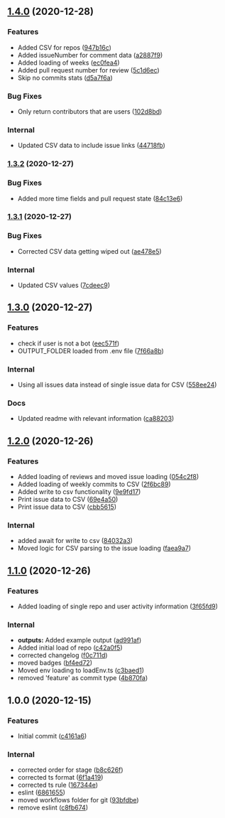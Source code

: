 ## [1.4.0](https://github.com/nikolanikushev/git-scraper/compare/v1.3.2...v1.4.0) (2020-12-28)


### Features

* Added CSV for repos ([947b16c](https://github.com/nikolanikushev/git-scraper/commit/947b16c33fc422e059c1257597e336ac3e22a19b))
* Added issueNumber for comment data ([a2887f9](https://github.com/nikolanikushev/git-scraper/commit/a2887f90ac59f3f90b6dc2fa3806695c9ee930f5))
* Added loading of weeks ([ec0fea4](https://github.com/nikolanikushev/git-scraper/commit/ec0fea4d88173945c7314b6d836e51c79ba74027))
* Added pull request number for review ([5c1d6ec](https://github.com/nikolanikushev/git-scraper/commit/5c1d6ec7a21ac59fe72c6967ed9277480c9a538b))
* Skip no commits stats ([d5a7f6a](https://github.com/nikolanikushev/git-scraper/commit/d5a7f6a7fbf2a5f5803ef59713d4a9f567304936))


### Bug Fixes

* Only return contributors that are users ([102d8bd](https://github.com/nikolanikushev/git-scraper/commit/102d8bdcd66829186c9d732f7b57a6c947e0e981))


### Internal

* Updated CSV data to include issue links ([44718fb](https://github.com/nikolanikushev/git-scraper/commit/44718fbc9c28c67ec48badd12e6e94dd1b6c0243))

### [1.3.2](https://github.com/nikolanikushev/git-scraper/compare/v1.3.1...v1.3.2) (2020-12-27)


### Bug Fixes

* Added more time fields and pull request state ([84c13e6](https://github.com/nikolanikushev/git-scraper/commit/84c13e6eb0cb40b791e29695ddafc79e526ecb39))

### [1.3.1](https://github.com/nikolanikushev/git-scraper/compare/v1.3.0...v1.3.1) (2020-12-27)


### Bug Fixes

* Corrected CSV data getting wiped out ([ae478e5](https://github.com/nikolanikushev/git-scraper/commit/ae478e5e2903d3bc97f4cd25a5e1a79940d8a23d))


### Internal

* Updated CSV values ([7cdeec9](https://github.com/nikolanikushev/git-scraper/commit/7cdeec945ff058fe0b9b6b03689bb3b5c8b57670))

## [1.3.0](https://github.com/nikolanikushev/git-scraper/compare/v1.2.0...v1.3.0) (2020-12-27)


### Features

* check if user is not a bot ([eec571f](https://github.com/nikolanikushev/git-scraper/commit/eec571fa21c3a09445af33823b901dbc22fe98e1))
* OUTPUT_FOLDER loaded from .env file ([7f66a8b](https://github.com/nikolanikushev/git-scraper/commit/7f66a8bc484c00f0bb090dc8d03bf60551016200))


### Internal

* Using all issues data instead of single issue data for CSV ([558ee24](https://github.com/nikolanikushev/git-scraper/commit/558ee24177eed345d87c2e8964295fb739260de0))


### Docs

* Updated readme with relevant information ([ca88203](https://github.com/nikolanikushev/git-scraper/commit/ca88203e512ccb961f2564564db7e57eed7631d7))

## [1.2.0](https://github.com/nikolanikushev/git-scraper/compare/v1.1.0...v1.2.0) (2020-12-26)


### Features

* Added loading of reviews and moved issue loading ([054c2f8](https://github.com/nikolanikushev/git-scraper/commit/054c2f82fc542087d0baea115ce1832310ed0a89))
* Added loading of weekly commits to CSV ([2f6bc89](https://github.com/nikolanikushev/git-scraper/commit/2f6bc893a9f26bc52c0c2e02068327d7c4dd671b))
* Added write to csv functionality ([9e9fd17](https://github.com/nikolanikushev/git-scraper/commit/9e9fd17ffcb5c22c27824eacd2f5c1c3b045a07d))
* Print issue data to CSV ([69e4a50](https://github.com/nikolanikushev/git-scraper/commit/69e4a50127ec3ae5d2b0d481c5b8c4884a027515))
* Print issue data to CSV ([cbb5615](https://github.com/nikolanikushev/git-scraper/commit/cbb561547d44ebafb127127f3c1a712141c941c2))


### Internal

* added await for write to csv ([84032a3](https://github.com/nikolanikushev/git-scraper/commit/84032a3577daac3e6bec0a6eac4cef22c6a7b843))
* Moved logic for CSV parsing to the issue loading ([faea9a7](https://github.com/nikolanikushev/git-scraper/commit/faea9a7b61815978e2a26eb5660062daf155c3f0))

## [1.1.0](https://github.com/nikolanikushev/git-scraper/compare/v1.0.0...v1.1.0) (2020-12-26)


### Features

* Added loading of single repo and user activity information ([3f65fd9](https://github.com/nikolanikushev/git-scraper/commit/3f65fd99d70a9d2b166f448a764cb6aee7c7c95d))


### Internal

* **outputs:** Added example output ([ad991af](https://github.com/nikolanikushev/git-scraper/commit/ad991af9e5521fec9a3726430a47e29801fb9e16))
* Added initial load of repo ([c42a0f5](https://github.com/nikolanikushev/git-scraper/commit/c42a0f59b11d7e9b1382d0e98200947e3cd4cb22))
* corrected changelog ([f0c711d](https://github.com/nikolanikushev/git-scraper/commit/f0c711d62a5ff9ea0de01fea5f316b0b5839bd70))
* moved badges ([bf4ed72](https://github.com/nikolanikushev/git-scraper/commit/bf4ed729d6e4675173c0d4c16fe1208a5b70e8dc))
* Moved env loading to loadEnv.ts ([c3baed1](https://github.com/nikolanikushev/git-scraper/commit/c3baed1bda6e79736cf6edc0ed239d9104355671))
* removed 'feature' as commit type ([4b870fa](https://github.com/nikolanikushev/git-scraper/commit/4b870fadc04df440fbc9cc5397852bf0b5e915e4))

## 1.0.0 (2020-12-15)


### Features

* Initial commit ([c4161a6](https://github.com/nikolanikushev/git-scraper/commit/c4161a6d51373216c37858bfac224905493f420a))


### Internal

* corrected order for stage ([b8c626f](https://github.com/nikolanikushev/git-scraper/commit/b8c626f6d9bebb9f2aa93829ed13d63c595c1c8b))
* corrected ts format ([6f1a419](https://github.com/nikolanikushev/git-scraper/commit/6f1a419d882b4c1ebffd1d439c17fc3960871b05))
* corrected ts rule ([167344e](https://github.com/nikolanikushev/git-scraper/commit/167344e6b3060cd67f04b5456cfcc4e3b630e52c))
* eslint ([6861655](https://github.com/nikolanikushev/git-scraper/commit/6861655ed8009517a0433ab47dd473d86d0da7ac))
* moved workflows folder for git ([93bfdbe](https://github.com/nikolanikushev/git-scraper/commit/93bfdbe1eba2dc9d1f75fcce2f8ca5e740fe6672))
* remove eslint ([c8fb674](https://github.com/nikolanikushev/git-scraper/commit/c8fb674f719d8bf160c0338a392eae0652c4fe8a))
